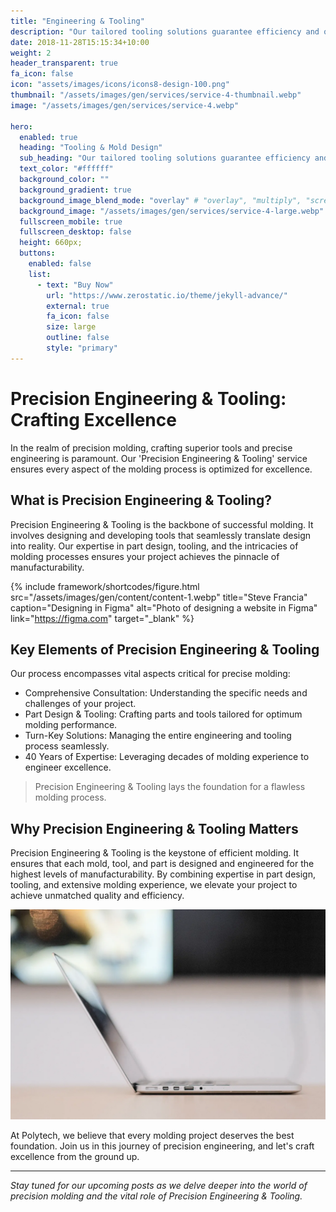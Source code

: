 ```yaml
---
title: "Engineering & Tooling"
description: "Our tailored tooling solutions guarantee efficiency and quality, regardless of your production needs."
date: 2018-11-28T15:15:34+10:00
weight: 2
header_transparent: true
fa_icon: false
icon: "assets/images/icons/icons8-design-100.png"
thumbnail: "/assets/images/gen/services/service-4-thumbnail.webp"
image: "/assets/images/gen/services/service-4.webp"

hero:
  enabled: true
  heading: "Tooling & Mold Design"
  sub_heading: "Our tailored tooling solutions guarantee efficiency and quality, regardless of your production needs."
  text_color: "#ffffff"
  background_color: ""
  background_gradient: true
  background_image_blend_mode: "overlay" # "overlay", "multiply", "screen"
  background_image: "/assets/images/gen/services/service-4-large.webp"
  fullscreen_mobile: true
  fullscreen_desktop: false
  height: 660px;
  buttons:
    enabled: false
    list:
      - text: "Buy Now"
        url: "https://www.zerostatic.io/theme/jekyll-advance/"
        external: true
        fa_icon: false
        size: large
        outline: false
        style: "primary"
---
```


# Precision Engineering & Tooling: Crafting Excellence

In the realm of precision molding, crafting superior tools and precise engineering is paramount. Our 'Precision Engineering & Tooling' service ensures every aspect of the molding process is optimized for excellence.

## What is Precision Engineering & Tooling?

Precision Engineering & Tooling is the backbone of successful molding. It involves designing and developing tools that seamlessly translate design into reality. Our expertise in part design, tooling, and the intricacies of molding processes ensures your project achieves the pinnacle of manufacturability.

{% include framework/shortcodes/figure.html src="/assets/images/gen/content/content-1.webp" title="Steve Francia" caption="Designing in Figma" alt="Photo of designing a website in Figma" link="https://figma.com" target="_blank" %}

## Key Elements of Precision Engineering & Tooling

Our process encompasses vital aspects critical for precise molding:

- Comprehensive Consultation: Understanding the specific needs and challenges of your project.
- Part Design & Tooling: Crafting parts and tools tailored for optimum molding performance.
- Turn-Key Solutions: Managing the entire engineering and tooling process seamlessly.
- 40 Years of Expertise: Leveraging decades of molding experience to engineer excellence.

> Precision Engineering & Tooling lays the foundation for a flawless molding process.

## Why Precision Engineering & Tooling Matters

Precision Engineering & Tooling is the keystone of efficient molding. It ensures that each mold, tool, and part is designed and engineered for the highest levels of manufacturability. By combining expertise in part design, tooling, and extensive molding experience, we elevate your project to achieve unmatched quality and efficiency.

![Design In Figma](/assets/images/gen/content/content-2.webp)

At Polytech, we believe that every molding project deserves the best foundation. Join us in this journey of precision engineering, and let's craft excellence from the ground up.

---

*Stay tuned for our upcoming posts as we delve deeper into the world of precision molding and the vital role of Precision Engineering & Tooling.*
